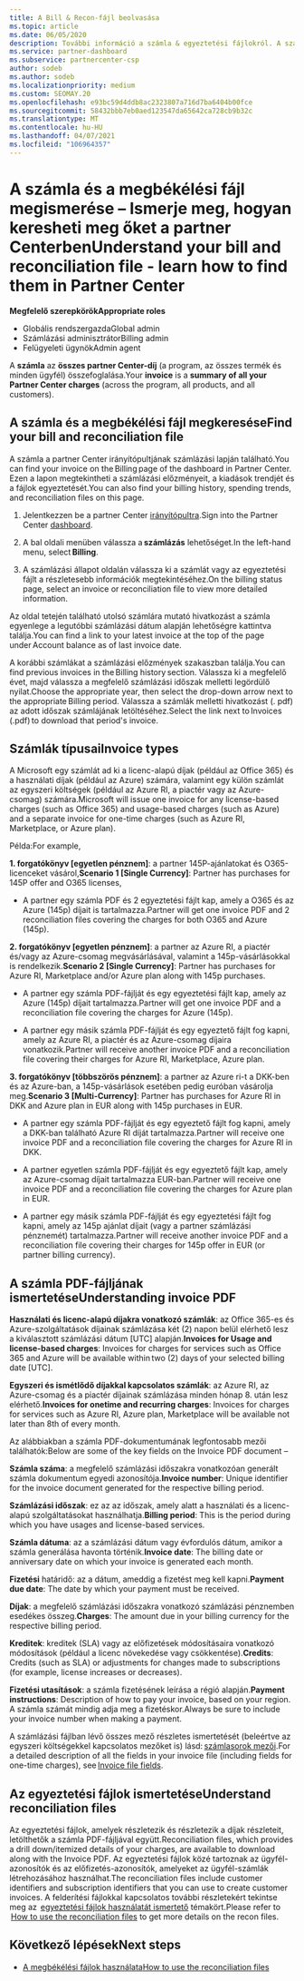 ```yaml
---
title: A Bill & Recon-fájl beolvasása
ms.topic: article
ms.date: 06/05/2020
description: További információ a számla & egyeztetési fájlokról. A számlán az adott havi időszakra vonatkozó, a programon, a termékeken és az ügyfeleknek felszámított partneri költségek szerepelnek.
ms.service: partner-dashboard
ms.subservice: partnercenter-csp
author: sodeb
ms.author: sodeb
ms.localizationpriority: medium
ms.custom: SEOMAY.20
ms.openlocfilehash: e93bc59d4ddb8ac2323807a716d7ba6404b00fce
ms.sourcegitcommit: 58432bbb7eb0aed123547da65642ca728cb9b32c
ms.translationtype: MT
ms.contentlocale: hu-HU
ms.lasthandoff: 04/07/2021
ms.locfileid: "106964357"
---
```

# <a name="understand-your-bill-and-reconciliation-file---learn-how-to-find-them-in-partner-center"></a><span data-ttu-id="54626-104">A számla és a megbékélési fájl megismerése – Ismerje meg, hogyan keresheti meg őket a partner Centerben</span><span class="sxs-lookup"><span data-stu-id="54626-104">Understand your bill and reconciliation file - learn how to find them in Partner Center</span></span>


<span data-ttu-id="54626-105">**Megfelelő szerepkörök**</span><span class="sxs-lookup"><span data-stu-id="54626-105">**Appropriate roles**</span></span>

- <span data-ttu-id="54626-106">Globális rendszergazda</span><span class="sxs-lookup"><span data-stu-id="54626-106">Global admin</span></span>
- <span data-ttu-id="54626-107">Számlázási adminisztrátor</span><span class="sxs-lookup"><span data-stu-id="54626-107">Billing admin</span></span>
- <span data-ttu-id="54626-108">Felügyeleti ügynök</span><span class="sxs-lookup"><span data-stu-id="54626-108">Admin agent</span></span>


<span data-ttu-id="54626-109">A **számla** az **összes partner Center-díj** (a program, az összes termék és minden ügyfél) összefoglalása.</span><span class="sxs-lookup"><span data-stu-id="54626-109">Your **invoice** is a **summary of all your Partner Center charges** (across the program, all products, and all customers).</span></span> 

## <a name="find-your-bill-and-reconciliation-file"></a><span data-ttu-id="54626-110">A számla és a megbékélési fájl megkeresése</span><span class="sxs-lookup"><span data-stu-id="54626-110">Find your bill and reconciliation file</span></span> 

<span data-ttu-id="54626-111">A számla a partner Center irányítópultjának számlázási lapján található.</span><span class="sxs-lookup"><span data-stu-id="54626-111">You can find your invoice on the Billing page of the dashboard in Partner Center.</span></span> <span data-ttu-id="54626-112">Ezen a lapon megtekintheti a számlázási előzményeit, a kiadások trendjét és a fájlok egyeztetését.</span><span class="sxs-lookup"><span data-stu-id="54626-112">You can also find your billing history, spending trends, and reconciliation files on this page.</span></span> 

1. <span data-ttu-id="54626-113">Jelentkezzen be a partner Center [irányítópultra](https://partner.microsoft.com/dashboard/home).</span><span class="sxs-lookup"><span data-stu-id="54626-113">Sign into the Partner Center [dashboard](https://partner.microsoft.com/dashboard/home).</span></span> 

2. <span data-ttu-id="54626-114">A bal oldali menüben válassza a **számlázás** lehetőséget.</span><span class="sxs-lookup"><span data-stu-id="54626-114">In the left-hand menu, select **Billing**.</span></span> 

3. <span data-ttu-id="54626-115">A számlázási állapot oldalán válassza ki a számlát vagy az egyeztetési fájlt a részletesebb információk megtekintéséhez.</span><span class="sxs-lookup"><span data-stu-id="54626-115">On the billing status page, select an invoice or reconciliation file to view more detailed information.</span></span> 

<span data-ttu-id="54626-116">Az oldal tetején található utolsó számlára mutató hivatkozást a számla egyenlege a legutóbbi számlázási dátum alapján lehetőségre kattintva találja.</span><span class="sxs-lookup"><span data-stu-id="54626-116">You can find a link to your latest invoice at the top of the page under Account balance as of last invoice date.</span></span> 

<span data-ttu-id="54626-117">A korábbi számlákat a számlázási előzmények szakaszban találja.</span><span class="sxs-lookup"><span data-stu-id="54626-117">You can find previous invoices in the Billing history section.</span></span> <span data-ttu-id="54626-118">Válassza ki a megfelelő évet, majd válassza a megfelelő számlázási időszak melletti legördülő nyilat.</span><span class="sxs-lookup"><span data-stu-id="54626-118">Choose the appropriate year, then select the drop-down arrow next to the appropriate Billing period.</span></span> <span data-ttu-id="54626-119">Válassza a számlák melletti hivatkozást (. pdf) az adott időszak számlájának letöltéséhez.</span><span class="sxs-lookup"><span data-stu-id="54626-119">Select the link next to Invoices (.pdf) to download that period's invoice.</span></span> 

## <a name="invoice-types"></a><span data-ttu-id="54626-120">Számlák típusai</span><span class="sxs-lookup"><span data-stu-id="54626-120">Invoice types</span></span>

<span data-ttu-id="54626-121">A Microsoft egy számlát ad ki a licenc-alapú díjak (például az Office 365) és a használati díjak (például az Azure) számára, valamint egy külön számlát az egyszeri költségek (például az Azure RI, a piactér vagy az Azure-csomag) számára.</span><span class="sxs-lookup"><span data-stu-id="54626-121">Microsoft will issue one invoice for any license-based charges (such as Office 365) and usage-based charges (such as Azure) and a separate invoice for one-time charges (such as Azure RI, Marketplace, or Azure plan).</span></span>

<span data-ttu-id="54626-122">Példa:</span><span class="sxs-lookup"><span data-stu-id="54626-122">For example,</span></span>  

<span data-ttu-id="54626-123">**1. forgatókönyv [egyetlen pénznem]**: a partner 145P-ajánlatokat és O365-licenceket vásárol,</span><span class="sxs-lookup"><span data-stu-id="54626-123">**Scenario 1 [Single Currency]**: Partner has purchases for 145P offer and O365 licenses,</span></span>  

- <span data-ttu-id="54626-124">A partner egy számla PDF és 2 egyeztetési fájlt kap, amely a O365 és az Azure (145p) díjait is tartalmazza.</span><span class="sxs-lookup"><span data-stu-id="54626-124">Partner will get one invoice PDF and 2 reconciliation files covering the charges for both O365 and Azure (145p).</span></span>  

<span data-ttu-id="54626-125">**2. forgatókönyv [egyetlen pénznem]**: a partner az Azure RI, a piactér és/vagy az Azure-csomag megvásárlásával, valamint a 145p-vásárlásokkal is rendelkezik.</span><span class="sxs-lookup"><span data-stu-id="54626-125">**Scenario 2 [Single Currency]**: Partner has purchases for Azure RI, Marketplace and/or Azure plan along with 145p purchases.</span></span>

- <span data-ttu-id="54626-126">A partner egy számla PDF-fájlját és egy egyeztetési fájlt kap, amely az Azure (145p) díjait tartalmazza.</span><span class="sxs-lookup"><span data-stu-id="54626-126">Partner will get one invoice PDF and a reconciliation file covering the charges for Azure (145p).</span></span> 

- <span data-ttu-id="54626-127">A partner egy másik számla PDF-fájlját és egy egyeztető fájlt fog kapni, amely az Azure RI, a piactér és az Azure-csomag díjaira vonatkozik.</span><span class="sxs-lookup"><span data-stu-id="54626-127">Partner will receive another invoice PDF and a reconciliation file covering their charges for Azure RI, Marketplace, Azure plan.</span></span> 

<span data-ttu-id="54626-128">**3. forgatókönyv [többszörös pénznem]**: a partner az Azure ri-t a DKK-ben és az Azure-ban, a 145p-vásárlások esetében pedig euróban vásárolja meg.</span><span class="sxs-lookup"><span data-stu-id="54626-128">**Scenario 3 [Multi-Currency]**: Partner has purchases for Azure RI in DKK and Azure plan in EUR along with 145p purchases in EUR.</span></span>

- <span data-ttu-id="54626-129">A partner egy számla PDF-fájlját és egy egyeztető fájlt fog kapni, amely a DKK-ban található Azure RI díját tartalmazza.</span><span class="sxs-lookup"><span data-stu-id="54626-129">Partner will receive one invoice PDF and a reconciliation file covering the charges for Azure RI in DKK.</span></span> 

- <span data-ttu-id="54626-130">A partner egyetlen számla PDF-fájlját és egy egyeztető fájlt kap, amely az Azure-csomag díjait tartalmazza EUR-ban.</span><span class="sxs-lookup"><span data-stu-id="54626-130">Partner will receive one invoice PDF and a reconciliation file covering the charges for Azure plan in EUR.</span></span> 

- <span data-ttu-id="54626-131">A partner egy másik számla PDF-fájlját és egy egyeztetési fájlt fog kapni, amely az 145p ajánlat díjait (vagy a partner számlázási pénznemét) tartalmazza.</span><span class="sxs-lookup"><span data-stu-id="54626-131">Partner will receive another invoice PDF and a reconciliation file covering their charges for 145p offer in EUR (or partner billing currency).</span></span> 


## <a name="understanding-invoice-pdf"></a><span data-ttu-id="54626-132">A számla PDF-fájljának ismertetése</span><span class="sxs-lookup"><span data-stu-id="54626-132">Understanding invoice PDF</span></span> 

<span data-ttu-id="54626-133">**Használati és licenc-alapú díjakra vonatkozó számlák**: az Office 365-es és Azure-szolgáltatások díjainak számlázása két (2) napon belül elérhető lesz a kiválasztott számlázási dátum [UTC] alapján.</span><span class="sxs-lookup"><span data-stu-id="54626-133">**Invoices for Usage and license-based charges**: Invoices for charges for services such as Office 365 and Azure will be available within two (2) days of your selected billing date [UTC].</span></span>  

<span data-ttu-id="54626-134">**Egyszeri és ismétlődő díjakkal kapcsolatos számlák**: az Azure RI, az Azure-csomag és a piactér díjainak számlázása minden hónap 8. után lesz elérhető.</span><span class="sxs-lookup"><span data-stu-id="54626-134">**Invoices for onetime and recurring charges**: Invoices for charges for services such as Azure RI, Azure plan, Marketplace will be available not later than 8th of every month.</span></span>  

<span data-ttu-id="54626-135">Az alábbiakban a számla PDF-dokumentumának legfontosabb mezői találhatók:</span><span class="sxs-lookup"><span data-stu-id="54626-135">Below are some of the key fields on the Invoice PDF document –</span></span>

<span data-ttu-id="54626-136">**Számla száma**: a megfelelő számlázási időszakra vonatkozóan generált számla dokumentum egyedi azonosítója.</span><span class="sxs-lookup"><span data-stu-id="54626-136">**Invoice number**: Unique identifier for the invoice document generated for the respective billing period.</span></span> 

<span data-ttu-id="54626-137">**Számlázási időszak**: ez az az időszak, amely alatt a használati és a licenc-alapú szolgáltatásokat használhatja.</span><span class="sxs-lookup"><span data-stu-id="54626-137">**Billing period**: This is the period during which you have usages and license-based services.</span></span> 

<span data-ttu-id="54626-138">**Számla dátuma**: az a számlázási dátum vagy évfordulós dátum, amikor a számla generálása havonta történik.</span><span class="sxs-lookup"><span data-stu-id="54626-138">**Invoice date**: The billing date or anniversary date on which your invoice is generated each month.</span></span> 

<span data-ttu-id="54626-139">**Fizetési** határidő: az a dátum, ameddig a fizetést meg kell kapni.</span><span class="sxs-lookup"><span data-stu-id="54626-139">**Payment due date**: The date by which your payment must be received.</span></span> 

<span data-ttu-id="54626-140">**Díjak**: a megfelelő számlázási időszakra vonatkozó számlázási pénznemben esedékes összeg.</span><span class="sxs-lookup"><span data-stu-id="54626-140">**Charges**: The amount due in your billing currency for the respective billing period.</span></span> 

<span data-ttu-id="54626-141">**Kreditek**: kreditek (SLA) vagy az előfizetések módosításaira vonatkozó módosítások (például a licenc növekedése vagy csökkentése).</span><span class="sxs-lookup"><span data-stu-id="54626-141">**Credits**: Credits (such as SLA) or adjustments for changes made to subscriptions (for example, license increases or decreases).</span></span> 

<span data-ttu-id="54626-142">**Fizetési utasítások**: a számla fizetésének leírása a régió alapján.</span><span class="sxs-lookup"><span data-stu-id="54626-142">**Payment instructions**: Description of how to pay your invoice, based on your region.</span></span> <span data-ttu-id="54626-143">A számla számát mindig adja meg a fizetéskor.</span><span class="sxs-lookup"><span data-stu-id="54626-143">Always be sure to include your invoice number when making a payment.</span></span> 

<span data-ttu-id="54626-144">A számlázási fájlban lévő összes mező részletes ismertetését (beleértve az egyszeri költségekkel kapcsolatos mezőket is) lásd: [számlasorok mezői](invoice-file.md).</span><span class="sxs-lookup"><span data-stu-id="54626-144">For a detailed description of all the fields in your invoice file (including fields for one-time charges), see [Invoice file fields](invoice-file.md).</span></span> 

## <a name="understand-reconciliation-files"></a><span data-ttu-id="54626-145">Az egyeztetési fájlok ismertetése</span><span class="sxs-lookup"><span data-stu-id="54626-145">Understand reconciliation files</span></span>

 <span data-ttu-id="54626-146">Az egyeztetési fájlok, amelyek részletezik és részletezik a díjak részleteit, letölthetők a számla PDF-fájljával együtt.</span><span class="sxs-lookup"><span data-stu-id="54626-146">Reconciliation files, which provides a drill down/itemized details of your charges, are available to download along with the Invoice PDF.</span></span> <span data-ttu-id="54626-147">Az egyeztetési fájlok közé tartoznak az ügyfél-azonosítók és az előfizetés-azonosítók, amelyeket az ügyfél-számlák létrehozásához használhat.</span><span class="sxs-lookup"><span data-stu-id="54626-147">The reconciliation files include customer identifiers and subscription identifiers that you can use to create customer invoices.</span></span> <span data-ttu-id="54626-148">A felderítési fájlokkal kapcsolatos további részletekért tekintse meg az  [egyeztetési fájlok használatát ismertető](use-the-reconciliation-files.md) témakört.</span><span class="sxs-lookup"><span data-stu-id="54626-148">Please refer to  [How to use the reconciliation files](use-the-reconciliation-files.md) to get more details on the recon files.</span></span> 

## <a name="next-steps"></a><span data-ttu-id="54626-149">Következő lépések</span><span class="sxs-lookup"><span data-stu-id="54626-149">Next steps</span></span>

- [<span data-ttu-id="54626-150">A megbékélési fájlok használata</span><span class="sxs-lookup"><span data-stu-id="54626-150">How to use the reconciliation files</span></span>](use-the-reconciliation-files.md)